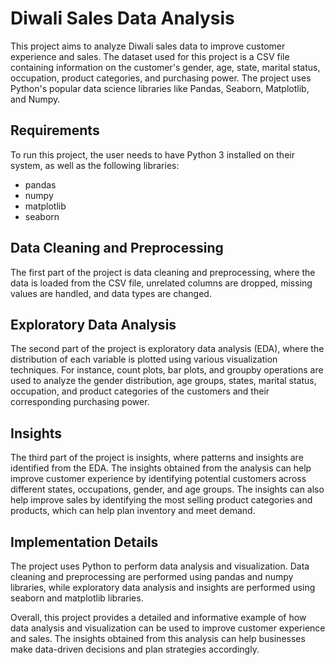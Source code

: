 # Diwali Sales Data Analysis

This project aims to analyze Diwali sales data to improve customer experience and sales. The dataset used for this project is a CSV file containing information on the customer's gender, age, state, marital status, occupation, product categories, and purchasing power. The project uses Python's popular data science libraries like Pandas, Seaborn, Matplotlib, and Numpy.

## Requirements

To run this project, the user needs to have Python 3 installed on their system, as well as the following libraries:

- pandas
- numpy
- matplotlib
- seaborn

## Data Cleaning and Preprocessing

The first part of the project is data cleaning and preprocessing, where the data is loaded from the CSV file, unrelated columns are dropped, missing values are handled, and data types are changed. 

## Exploratory Data Analysis

The second part of the project is exploratory data analysis (EDA), where the distribution of each variable is plotted using various visualization techniques. For instance, count plots, bar plots, and groupby operations are used to analyze the gender distribution, age groups, states, marital status, occupation, and product categories of the customers and their corresponding purchasing power. 

## Insights

The third part of the project is insights, where patterns and insights are identified from the EDA. The insights obtained from the analysis can help improve customer experience by identifying potential customers across different states, occupations, gender, and age groups. The insights can also help improve sales by identifying the most selling product categories and products, which can help plan inventory and meet demand.

## Implementation Details

The project uses Python to perform data analysis and visualization. Data cleaning and preprocessing are performed using pandas and numpy libraries, while exploratory data analysis and insights are performed using seaborn and matplotlib libraries.

Overall, this project provides a detailed and informative example of how data analysis and visualization can be used to improve customer experience and sales. The insights obtained from this analysis can help businesses make data-driven decisions and plan strategies accordingly.
